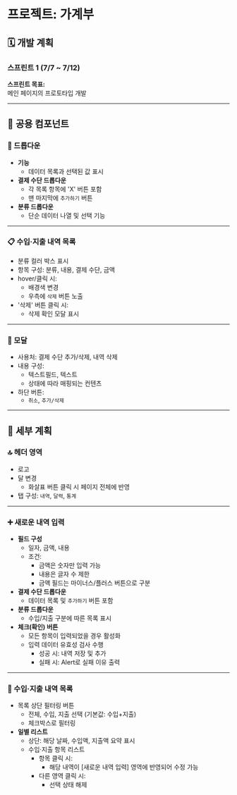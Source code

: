 # 프로젝트: 가계부

## 🗓 개발 계획

### 스프린트 1 (7/7 ~ 7/12)

**스프린트 목표:**  
메인 페이지의 프로토타입 개발

---

## 🧩 공용 컴포넌트

### 🔽 드롭다운
- **기능**
  - 데이터 목록과 선택된 값 표시
- **결제 수단 드롭다운**
  - 각 목록 항목에 'X' 버튼 포함
  - 맨 마지막에 `추가하기` 버튼
- **분류 드롭다운**
  - 단순 데이터 나열 및 선택 기능

---

### 📋 수입·지출 내역 목록
- 분류 컬러 박스 표시
- 항목 구성: 분류, 내용, 결제 수단, 금액
- hover/클릭 시:
  - 배경색 변경
  - 우측에 `삭제` 버튼 노출
- '삭제' 버튼 클릭 시:
  - 삭제 확인 모달 표시

---

### 💬 모달
- 사용처: 결제 수단 추가/삭제, 내역 삭제
- 내용 구성:
  - 텍스트필드, 텍스트
  - 상태에 따라 매핑되는 컨텐츠
- 하단 버튼:
  - `취소`, `추가/삭제`

---

## 📌 세부 계획

### 🔝 헤더 영역
- 로고
- 달 변경
  - 화살표 버튼 클릭 시 페이지 전체에 반영
- 탭 구성: `내역`, `달력`, `통계`

---

### ➕ 새로운 내역 입력
- **필드 구성**
  - 일자, 금액, 내용
  - 조건:
    - 금액은 숫자만 입력 가능
    - 내용은 글자 수 제한
    - 금액 필드는 마이너스/플러스 버튼으로 구분
- **결제 수단 드롭다운**
  - 데이터 목록 및 `추가하기` 버튼 포함
- **분류 드롭다운**
  - 수입/지출 구분에 따른 목록 표시
- **체크(확인) 버튼**
  - 모든 항목이 입력되었을 경우 활성화
  - 입력 데이터 유효성 검사 수행
    - 성공 시: 내역 저장 및 추가
    - 실패 시: Alert로 실패 이유 출력

---

### 📄 수입·지출 내역 목록
- 목록 상단 필터링 버튼
  - 전체, 수입, 지출 선택 (기본값: 수입+지출)
  - 체크박스로 필터링
- **일별 리스트**
  - 상단: 해당 날짜, 수입액, 지출액 요약 표시
  - 수입·지출 항목 리스트
    - 항목 클릭 시:
      - 해당 내역이 [새로운 내역 입력] 영역에 반영되어 수정 가능
    - 다른 영역 클릭 시:
      - 선택 상태 해제

